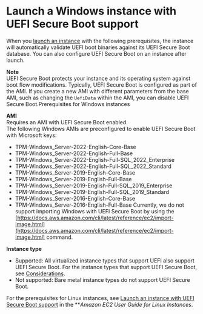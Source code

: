 # Launch a Windows instance with UEFI Secure Boot support<a name="launch-instance-with-uefi-sb"></a>

When you [launch an instance](LaunchingAndUsingInstances.md) with the following prerequisites, the instance will automatically validate UEFI boot binaries against its UEFI Secure Boot database\. You can also configure UEFI Secure Boot on an instance after launch\.

**Note**  
UEFI Secure Boot protects your instance and its operating system against boot flow modifications\. Typically, UEFI Secure Boot is configured as part of the AMI\. If you create a new AMI with different parameters from the base AMI, such as changing the `UefiData` within the AMI, you can disable UEFI Secure Boot\.Prerequisites for Windows instances

**AMI**  
Requires an AMI with UEFI Secure Boot enabled\.  
The following Windows AMIs are preconfigured to enable UEFI Secure Boot with Microsoft keys:  
+ TPM\-Windows\_Server\-2022\-English\-Core\-Base
+ TPM\-Windows\_Server\-2022\-English\-Full\-Base
+ TPM\-Windows\_Server\-2022\-English\-Full\-SQL\_2022\_Enterprise
+ TPM\-Windows\_Server\-2022\-English\-Full\-SQL\_2022\_Standard
+ TPM\-Windows\_Server\-2019\-English\-Core\-Base
+ TPM\-Windows\_Server\-2019\-English\-Full\-Base
+ TPM\-Windows\_Server\-2019\-English\-Full\-SQL\_2019\_Enterprise
+ TPM\-Windows\_Server\-2019\-English\-Full\-SQL\_2019\_Standard
+ TPM\-Windows\_Server\-2016\-English\-Core\-Base
+ TPM\-Windows\_Server\-2016\-English\-Full\-Base
Currently, we do not support importing Windows with UEFI Secure Boot by using the [https://docs.aws.amazon.com/cli/latest/reference/ec2/import-image.html](https://docs.aws.amazon.com/cli/latest/reference/ec2/import-image.html) command\.

**Instance type**  
+ Supported: All virtualized instance types that support UEFI also support UEFI Secure Boot\. For the instance types that support UEFI Secure Boot, see [Considerations](launch-instance-boot-mode.md#boot-considerations)\.
+ Not supported: Bare metal instance types do not support UEFI Secure Boot\.

For the prerequisites for Linux instances, see [Launch an instance with UEFI Secure Boot support](https://docs.aws.amazon.com/AWSEC2/latest/UserGuide/launch-instance-with-uefi-sb) in the ***Amazon EC2 User Guide for Linux Instances*\.